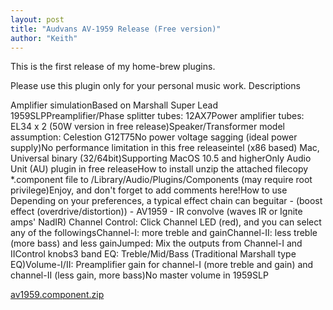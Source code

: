 ```yaml
---
layout: post
title: "Audvans AV-1959 Release (Free version)"
author: "Keith"
---
```


This is the first release of my home-brew plugins. 

Please use this plugin only for your personal music work. 
Descriptions

Amplifier simulationBased on Marshall Super Lead 1959SLPPreamplifier/Phase splitter tubes: 12AX7Power amplifier tubes: EL34 x 2 (50W version in free release)Speaker/Transformer model assumption: Celestion G12T75No power voltage sagging (ideal power supply)No performance limitation in this free releaseintel (x86 based) Mac, Universal binary (32/64bit)Supporting MacOS 10.5 and higherOnly Audio Unit (AU) plugin in free releaseHow to install
unzip the attached filecopy *.component file to /Library/Audio/Plugins/Components (may require root privilege)Enjoy, and don't forget to add comments here!How to use
Depending on your preferences, a typical effect chain can beguitar - (boost effect (overdrive/distortion)) - AV1959 - IR convolve (waves IR or Ignite amps' NadIR) Channel Control: Click Channel LED (red), and you can select any of the followingsChannel-I: more treble and gainChannel-II: less treble (more bass) and less gainJumped: Mix the outputs from Channel-I and IIControl knobs3 band EQ: Treble/Mid/Bass (Traditional Marshall type EQ)Volume-I/II: Preamplifier gain for channel-I (more treble and gain) and channel-II (less gain, more bass)No master volume in 1959SLP







[ av1959.component.zip](http://tonebrew.tistory.com/attachment/cfile24.uf@27776F3A563EFCFE367B73.zip)
















